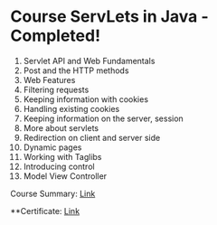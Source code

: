 # Course ServLets in Java - Completed!

1) Servlet API and Web Fundamentals
2) Post and the HTTP methods
3) Web Features
4) Filtering requests
5) Keeping information with cookies
6) Handling existing cookies
7) Keeping information on the server, session
8) More about servlets
9) Redirection on client and server side
10) Dynamic pages
11) Working with Taglibs
12) Introducing control
13) Model View Controller


Course Summary: [Link](https://drive.google.com/open?id=1P5JYMQHum-vOO1THRsysFy4tzcAvw7HL)

**Certificate:	[Link](https://drive.google.com/open?id=1rHQ4-NFooe7y303h4A4qfPsqvya5ebZS)